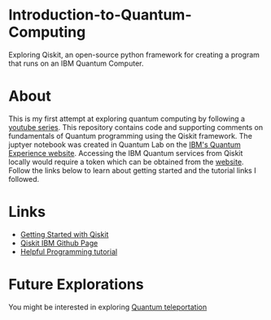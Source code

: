 # Introduction-to-Quantum-Computing
Exploring Qiskit, an open-source python framework for creating a program that runs on an IBM Quantum Computer.

# About
This is my first attempt at exploring quantum computing by following a [youtube series](https://www.youtube.com/watch?v=aPCZcv-5qfA&feature=emb_logo).
This repository contains code and supporting comments on fundamentals of Quantum programming using the Qiskit framework. The juptyer notebook was created in Quantum Lab on the [IBM's Quantum Experience website](https://quantum-computing.ibm.com/). Accessing the IBM Quantum services from Qiskit locally would require a token which can be obtained from the [website](https://quantum-computing.ibm.com/). Follow the links below to learn about getting started and the tutorial links I followed. 

# Links 
* [Getting Started with Qiskit](https://qiskit.org/documentation/getting_started.html)
* [Qiskit IBM Github Page](https://github.com/Qiskit/qiskit-ibmq-provider#updating-to-the-new-IBM-Q-Experience)
* [Helpful Programming tutorial](https://pythonprogramming.net/quantum-computer-programming-tutorial/)


# Future Explorations 
You might be interested in exploring [Quantum teleportation](https://medium.com/faun/quantum-teleportation-ecc1fed04194)


